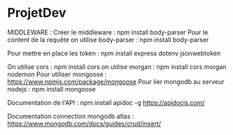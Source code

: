 # ProjetDev

MIDDLEWARE :
Créer le middleware : npm install body-parser
Pour le content de la requête on utilise body-parser : npm install body-parser

Pour mettre en place les token :
npm install express dotenv jsonwebtoken

On utilise cors  : npm install cors
on utilise morgan : npm install cors morgan nodemon
Pour utiliser mongoose : <https://www.npmjs.com/package/mongoose>
Pour lier mongodb au serveur nodejs : npm install mongoose

Documentation de l'API : npm install apidoc -g
<https://apidocjs.com/>

Documentation connection mongodb atlas :
<https://www.mongodb.com/docs/guides/crud/insert/>
